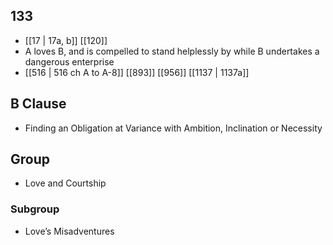 ## 133
- [[17 | 17a, b]] [[120]] 
- A loves B, and is compelled to stand helplessly by while B undertakes a dangerous enterprise
- [[516 | 516 ch A to A-8]] [[893]] [[956]] [[1137 | 1137a]] 

## B Clause
- Finding an Obligation at Variance with Ambition, Inclination or Necessity

## Group
- Love and Courtship

### Subgroup
- Love’s Misadventures

